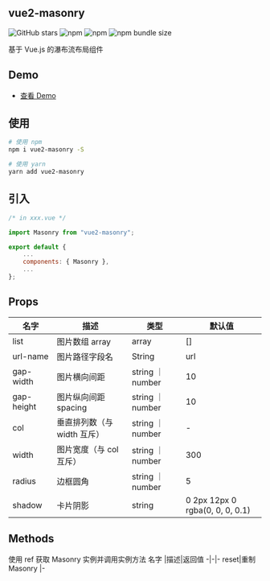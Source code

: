 ## vue2-masonry

![GitHub stars](https://img.shields.io/github/stars/Miss-Sixty/vue2-masonry?style=flat-square) ![npm](https://img.shields.io/npm/dt/vue2-masonry?style=flat-square) ![npm](https://img.shields.io/npm/v/vue2-masonry?style=flat-square) ![npm bundle size](https://img.shields.io/bundlephobia/min/vue2-masonry?style=flat-square)

<p>基于 Vue.js 的瀑布流布局组件</p>
 
## Demo
- [查看 Demo](https://miss-sixty.github.io/vue2-masonry/)

## 使用

```bash
# 使用 npm
npm i vue2-masonry -S

# 使用 yarn
yarn add vue2-masonry
```

## 引入

```js
/* in xxx.vue */

import Masonry from "vue2-masonry";

export default {
    ...
    components: { Masonry },
    ...
};
```

## Props

| 名字       | 描述                        | 类型             | 默认值                          |
| ---------- | --------------------------- | ---------------- | ------------------------------- |
| list       | 图片数组 array              | array            | []                              |
| url-name   | 图片路径字段名              | String           | url                             |
| gap-width  | 图片横向间距                | string ｜ number | 10                              |
| gap-height | 图片纵向间距 spacing        | string ｜ number | 10                              |
| col        | 垂直排列数（与 width 互斥） | string ｜ number | -                               |
| width      | 图片宽度（与 col 互斥）     | string ｜ number | 300                             |
| radius     | 边框圆角                    | string ｜ number | 5                               |
| shadow     | 卡片阴影                    | string           | 0 2px 12px 0 rgba(0, 0, 0, 0.1) |

## Methods

使用 ref 获取 Masonry 实例并调用实例方法
名字 |描述|返回值
-|-|-
reset|重制 Masonry |-
